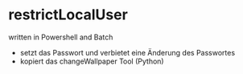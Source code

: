 # restrictLocalUser
written in Powershell and Batch

- setzt das Passwort und verbietet eine Änderung des Passwortes
- kopiert das changeWallpaper Tool (Python)